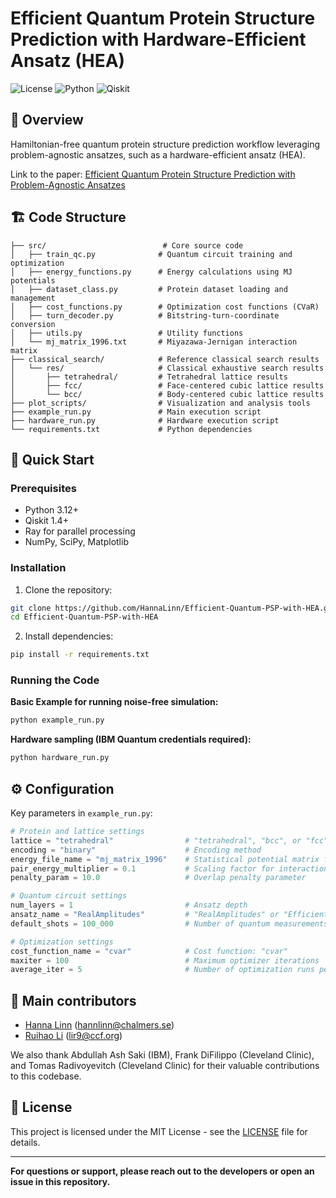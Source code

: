 # Efficient Quantum Protein Structure Prediction with Hardware-Efficient Ansatz (HEA)

![License](https://img.shields.io/badge/license-MIT-blue.svg) ![Python](https://img.shields.io/badge/python-3.12+-blue.svg) ![Qiskit](https://img.shields.io/badge/qiskit-1.4+-green.svg)

## 🔬 Overview

Hamiltonian-free quantum protein structure prediction workflow leveraging problem-agnostic ansatzes, such as a hardware-efficient ansatz (HEA).

Link to the paper: [Efficient Quantum Protein Structure Prediction with Problem-Agnostic Ansatzes]()

## 🏗️ Code Structure

```
├── src/                          # Core source code
│   ├── train_qc.py              # Quantum circuit training and optimization
│   ├── energy_functions.py      # Energy calculations using MJ potentials
│   ├── dataset_class.py         # Protein dataset loading and management
│   ├── cost_functions.py        # Optimization cost functions (CVaR)
│   ├── turn_decoder.py          # Bitstring-turn-coordinate conversion
│   ├── utils.py                 # Utility functions
│   └── mj_matrix_1996.txt       # Miyazawa-Jernigan interaction matrix
├── classical_search/            # Reference classical search results
│   └── res/                     # Classical exhaustive search results
│       ├── tetrahedral/         # Tetrahedral lattice results
│       ├── fcc/                 # Face-centered cubic lattice results
│       └── bcc/                 # Body-centered cubic lattice results
├── plot_scripts/                # Visualization and analysis tools
├── example_run.py               # Main execution script
├── hardware_run.py              # Hardware execution script
└── requirements.txt             # Python dependencies
```

## 🚀 Quick Start

### Prerequisites

- Python 3.12+
- Qiskit 1.4+
- Ray for parallel processing
- NumPy, SciPy, Matplotlib

### Installation

1. Clone the repository:
```bash
git clone https://github.com/HannaLinn/Efficient-Quantum-PSP-with-HEA.git
cd Efficient-Quantum-PSP-with-HEA
```

2. Install dependencies:
```bash
pip install -r requirements.txt
```

### Running the Code

**Basic Example for running noise-free simulation:**
```bash
python example_run.py
```

**Hardware sampling (IBM Quantum credentials required):**
```bash
python hardware_run.py
```

## ⚙️ Configuration

Key parameters in `example_run.py`:

```python
# Protein and lattice settings
lattice = "tetrahedral"                # "tetrahedral", "bcc", or "fcc"
encoding = "binary"                    # Encoding method
energy_file_name = "mj_matrix_1996"    # Statistical potential matrix file
pair_energy_multiplier = 0.1           # Scaling factor for interaction energies
penalty_param = 10.0                   # Overlap penalty parameter

# Quantum circuit settings
num_layers = 1                         # Ansatz depth
ansatz_name = "RealAmplitudes"         # "RealAmplitudes" or "EfficientSU2"
default_shots = 100_000                # Number of quantum measurements

# Optimization settings
cost_function_name = "cvar"            # Cost function: "cvar"
maxiter = 100                          # Maximum optimizer iterations
average_iter = 5                       # Number of optimization runs per protein
```

## 🤝 Main contributors

- [Hanna Linn](https://github.com/HannaLinn) (hannlinn@chalmers.se)
- [Ruihao Li](https://github.com/ruihao-li) (lir9@ccf.org)

We also thank Abdullah Ash Saki (IBM), Frank DiFilippo (Cleveland Clinic), and Tomas Radivoyevitch (Cleveland Clinic) for their valuable contributions to this codebase.

## 📝 License

This project is licensed under the MIT License - see the [LICENSE](LICENSE) file for details.


---

**For questions or support, please reach out to the developers or open an issue in this repository.**